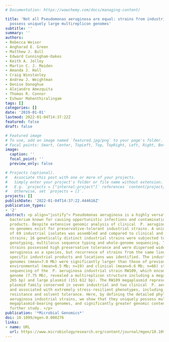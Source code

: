```yaml
---
# Documentation: https://wowchemy.com/docs/managing-content/

title: 'Not all Pseudomonas aeruginosa are equal: strains from industrial sources
  possess uniquely large multireplicon genomes'
subtitle: ''
summary: ''
authors:
- Rebecca Weiser
- Angharad E. Green
- Matthew J. Bull
- Edward Cunningham-Oakes
- Keith A. Jolley
- Martin C. J. Maiden
- Amanda J. Hall
- Craig Winstanley
- Andrew J. Weightman
- Denise Donoghue
- Alejandro Amezquita
- Thomas R. Connor
- Eshwar Mahenthiralingam
tags: []
categories: []
date: '2019-01-01'
lastmod: 2022-01-04T14:37:22Z
featured: false
draft: false

# Featured image
# To use, add an image named `featured.jpg/png` to your page's folder.
# Focal points: Smart, Center, TopLeft, Top, TopRight, Left, Right, BottomLeft, Bottom, BottomRight.
image:
  caption: ''
  focal_point: ''
  preview_only: false

# Projects (optional).
#   Associate this post with one or more of your projects.
#   Simply enter your project's folder or file name without extension.
#   E.g. `projects = ["internal-project"]` references `content/project/deep-learning/index.md`.
#   Otherwise, set `projects = []`.
projects: []
publishDate: '2022-01-04T14:37:22.444616Z'
publication_types:
- '2'
abstract: <p align="justify"> Pseudomonas aeruginosa is a highly versatile, antibiotic-resistant Gram-negative
  bacterium known for causing opportunistic infections and contamination of industrial
  products. Despite extensive genomic analysis of clinical  P. aeruginosa strains,
  no genomes exist for preservative-tolerant industrial strains. A unique collection
  of 69 industrial isolates was assembled and compared to clinical and environmental
  strains; 16 genetically distinct industrial strains were subjected to array tube
  genotyping, multilocus sequence typing and whole-genome sequencing. The industrial
  strains possessed high preservative tolerance and were dispersed widely across  P.
  aeruginosa as a species, but recurrence of strains from the same lineage within
  specific industrial products and locations was identified. The industrial  P. aeruginosa
  genomes (mean=7.0 Mb) were significantly larger than those of previously sequenced
  environmental (mean=6.5 Mb; n=19) and clinical (mean=6.6 Mb; n=66) strains. Complete
  sequencing of the  P. aeruginosa industrial strain RW109, which encoded the largest
  genome (7.75 Mb), revealed a multireplicon structure including a megaplasmid (555
  265 bp) and large plasmid (151 612 bp). The RW109 megaplasmid represented an emerging
  plasmid family conserved in seven industrial and two clinical  P. aeruginosa strains,
  and associated with extremely stress-resilient phenotypes, including antimicrobial
  resistance and solvent tolerance. Here, by defining the detailed phylogenomics of  P.
  aeruginosa industrial strains, we show that they uniquely possess multireplicon,
  megaplasmid-bearing genomes, and significantly greater genomic content worthy of
  further study. </p>
publication: '*Microbial Genomics*'
doi: 10.1099/mgen.0.000276
links:
- name: URL
  url: https://www.microbiologyresearch.org/content/journal/mgen/10.1099/mgen.0.000276
---
```

